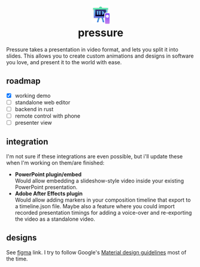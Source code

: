 <h1 align="center">
<img src="./logo.png" height=48></img><br/>
pressure
</h1>

Pressure takes a presentation in video format, and lets you split it into
slides. This allows you to create custom animations and designs in software you
love, and present it to the world with ease.

## roadmap

- [x] working demo
- [ ] standalone web editor
- [ ] backend in rust
- [ ] remote control with phone
- [ ] presenter view

## integration

I'm not sure if these integrations are even possible, but i'll update these
when I'm working on them/are finished:

- **PowerPoint plugin/embed**  
  Would allow embedding a slideshow-style video inside your existing PowerPoint
  presentation.
- **Adobe After Effects plugin**  
  Would allow adding markers in your composition timeline that export to a
  timeline.json file. Maybe also a feature where you could import recorded
  presentation timings for adding a voice-over and re-exporting the video as a
  standalone video.

## designs

See
[figma](https://www.figma.com/file/QDzMck2G5KZFqRvVsi3DSU/pressure?node-id=0%3A1)
link. I try to follow Google's [Material design
guidelines](https://material.io/design/guidelines-overview) most of the time.

